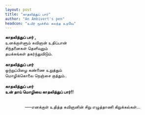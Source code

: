 ```yaml
---
layout: post
title: "காதலித்துப் பார்"
author: "An Ambivert's pen"
headcon: "உயிர் மூச்சில் கலந்த உறவே"
---
```


**காதலித்துப் பார் ,**<br>
உனக்குள்ளும் கவிஞன் உதிப்பான்<br>
சிந்தனைகள் தெளிவுறும்<br>
தயக்கங்கள் தகர்ந்துவிடும்.<br><br>
**காதலித்துப் பார்**<br>
ஒற்றுப்பிழை கண்ணை உறுத்தும்<br>
மொழிக்கொலை நெஞ்சை குத்தும்..<br><br>
**காதலித்துப் பார்**<br>
**உன் தாய் மொழியை காதலித்துப் பார்!!**<br><br>

<center>—–எனக்குள் உதித்த கவிஞனின் சிறு எழுத்தாணி கிறுக்கல்கள்…</center>

